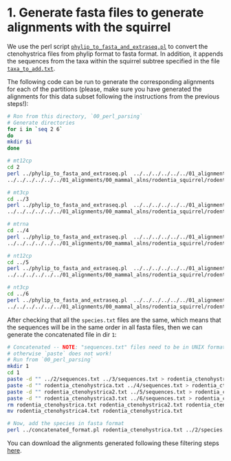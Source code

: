 # 1. Generate fasta files to generate alignments with the squirrel
We use the perl script
[`phylip_to_fasta_and_extraseq.pl`](https://github.com/sabifo4/mammals_dating/blob/main/02_SeqBayes_S2/00_Data_filtering/00_data_curation/rodentia_ctenohystrica/filter_aln/extra_filtering/00_perl_parsing/phylip_to_fasta_and_extraseq.pl)
to convert 
the ctenohystrica files from phylip format to fasta format. In addition, it appends 
the sequences from the taxa within the squirrel subtree specified in the file 
[`taxa_to_add.txt`](https://github.com/sabifo4/mammals_dating/blob/main/02_SeqBayes_S2/00_Data_filtering/00_data_curation/rodentia_ctenohystrica/filter_aln/extra_filtering/00_perl_parsing/taxa_to_add.txt).

The following code can be run to generate the corresponding alignments for each 
of the partitions (please, make sure you have generated the alignments for this data subset 
following the instructions from the previous steps!):

```sh
# Ron from this directory, `00_perl_parsing`
# Generate directories 
for i in `seq 2 6`
do
mkdir $i 
done 

# mt12cp
cd 2
perl ../phylip_to_fasta_and_extraseq.pl  ../../../../../../01_alignments/00_mammal_alns/rodentia_ctenohystrica/rodentia_ctenohystrica_mt12cp.aln \
../../../../../../01_alignments/00_mammal_alns/rodentia_squirrel/rodentia_squirrel_mt12cp.aln ../taxa_to_add.txt

# mt3cp
cd ../3 
perl ../phylip_to_fasta_and_extraseq.pl  ../../../../../../01_alignments/00_mammal_alns/rodentia_ctenohystrica/rodentia_ctenohystrica_mt3cp.aln \
../../../../../../01_alignments/00_mammal_alns/rodentia_squirrel/rodentia_squirrel_mt3cp.aln ../taxa_to_add.txt

# mtrna
cd ../4
perl ../phylip_to_fasta_and_extraseq.pl  ../../../../../../01_alignments/00_mammal_alns/rodentia_ctenohystrica/rodentia_ctenohystrica_mtrna.aln \
../../../../../../01_alignments/00_mammal_alns/rodentia_squirrel/rodentia_squirrel_mtrna.aln ../taxa_to_add.txt

# nt12cp
cd ../5
perl ../phylip_to_fasta_and_extraseq.pl  ../../../../../../01_alignments/00_mammal_alns/rodentia_ctenohystrica/rodentia_ctenohystrica_nt12cp.aln \
../../../../../../01_alignments/00_mammal_alns/rodentia_squirrel/rodentia_squirrel_nt12cp.aln ../taxa_to_add.txt

# nt3cp
cd ../6
perl ../phylip_to_fasta_and_extraseq.pl  ../../../../../../01_alignments/00_mammal_alns/rodentia_ctenohystrica/rodentia_ctenohystrica_nt3cp.aln \
../../../../../../01_alignments/00_mammal_alns/rodentia_squirrel/rodentia_squirrel_nt3cp.aln ../taxa_to_add.txt

```

After checking that all the `species.txt` files are the same, which means that 
the sequences will be in the same order in all fasta files, then 
we can generate the concatenated file in dir `1`:

```sh
# Concatenated -- NOTE: "sequences.txt" files need to be in UNIX format,
# otherwise `paste` does not work!
# Run from `00_perl_parsing`
mkdir 1
cd 1
paste -d "" ../2/sequences.txt ../3/sequences.txt > rodentia_ctenohystrica.txt 
paste -d "" rodentia_ctenohystrica.txt ../4/sequences.txt > rodentia_ctenohystrica2.txt 
paste -d "" rodentia_ctenohystrica2.txt ../5/sequences.txt > rodentia_ctenohystrica3.txt 
paste -d "" rodentia_ctenohystrica3.txt ../6/sequences.txt > rodentia_ctenohystrica4.txt
rm rodentia_ctenohystrica.txt rodentia_ctenohystrica2.txt rodentia_ctenohystrica3.txt
mv rodentia_ctenohystrica4.txt rodentia_ctenohystrica.txt

# Now, add the species in fasta format
perl ../concatenated_format.pl rodentia_ctenohystrica.txt ../2/species.txt
```

You can download the alignments generated following these filtering steps 
[here](https://www.dropbox.com/s/fkwspa58qrvplyr/SeqBayesS2_filteraln2_ctenohystrica_00_perl_parsing.zip?dl=0).
